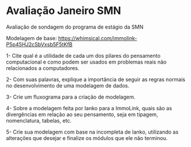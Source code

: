 # Avaliação Janeiro SMN
Avaliação de sondagem do programa de estágio da SMN

Modelagem de base: https://whimsical.com/immolink-P5p45HJ2cSbVxsb5F5tKfB

1- Cite qual é a utilidade de cada um dos pilares do pensamento computacional e como podem ser usados em problemas reais não relacionados a computadores.

2- Com suas palavras, explique a importância de seguir as regras normais no desenvolvimento de uma modelagem de dados.

3- Crie um fluxograma para a criação de modelagem.

4- Sobre a modelagem feita por Ianko para a ImmoLink, quais são as divergências em relação ao seu pensamento, seja em tipagem, nomenclatura, tabelas, etc.

5- Crie sua modelagem com base na incompleta de Ianko, utilizando as alterações que desejar e finalize os módulos que ele não terminou.